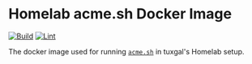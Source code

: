 # Homelab acme.sh Docker Image

[![Build](https://github.com/tuxgalhomelab/docker-image-acme/actions/workflows/build.yml/badge.svg)](https://github.com/tuxgalhomelab/docker-image-acme/actions/workflows/build.yml) [![Lint](https://github.com/tuxgalhomelab/docker-image-acme/actions/workflows/lint.yml/badge.svg)](https://github.com/tuxgalhomelab/docker-image-acme/actions/workflows/lint.yml)

The docker image used for running [`acme.sh`](https://acme.sh) in tuxgal's Homelab setup.
